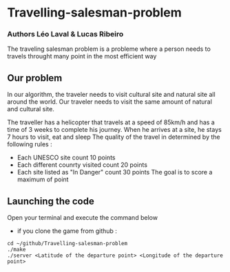 # Travelling-salesman-problem
### Authors Léo Laval & Lucas Ribeiro 

The traveling salesman problem is a probleme where a person needs to travels throught many point in the most efficient way

## Our problem
In our algorithm, the traveler needs to visit cultural site and natural site all around the world. Our traveler needs to visit the same amount of natural and cultural site.

The traveller has a helicopter that travels at a speed of 85km/h and has a time of 3 weeks to complete his journey. When he arrives at a site, he stays 7 hours to visit, eat and sleep
The quality of the travel in determined by the following rules :
- Each UNESCO site count 10 points
- Each different counrty visited count 20 points
- Each site listed as "In Danger" count 30 points
The goal is to score a maximum of point

## Launching the code
Open your terminal and execute the command below
- if you clone the game from github :
```
cd ~/github/Travelling-salesman-problem
./make
./server <Latitude of the departure point> <Longitude of the departure point>
```
